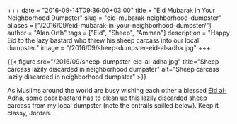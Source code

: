 +++
date = "2016-09-14T09:36:00+03:00"
title = "Eid Mubarak in Your Neighborhood Dumpster"
slug = "eid-mubarak-neighborhood-dumpster"
aliases = ["/2016/09/eid-mubarak-in-your-neighborhood-dumpster/"]
author = "Alan Orth"
tags = ["Eid", "Sheep", "Amman"]
description = "Happy Eid to the lazy bastard who threw his sheep carcass into our local dumpster."
image = "/2016/09/sheep-dumpster-eid-al-adha.jpg"
+++

{{< figure src="/2016/09/sheep-dumpster-eid-al-adha.jpg" title="Sheep carcass lazily discarded in neighborhood dumpster" alt="Sheep carcass lazily discarded in neighborhood dumpster" >}}

As Muslims around the world are busy wishing each other a blessed [Eid al-Adha](https://en.wikipedia.org/wiki/Eid_al-Adha), some poor bastard has to clean up this lazily discarded sheep carcass from my local dumpster (note the entrails spilled below). Keep it classy, Jordan.

<!--more-->

